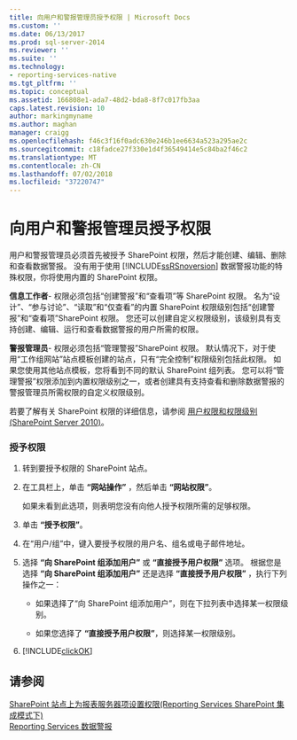 ```yaml
---
title: 向用户和警报管理员授予权限 | Microsoft Docs
ms.custom: ''
ms.date: 06/13/2017
ms.prod: sql-server-2014
ms.reviewer: ''
ms.suite: ''
ms.technology:
- reporting-services-native
ms.tgt_pltfrm: ''
ms.topic: conceptual
ms.assetid: 166808e1-ada7-48d2-bda8-8f7c017fb3aa
caps.latest.revision: 10
author: markingmyname
ms.author: maghan
manager: craigg
ms.openlocfilehash: f46c3f16f0adc630e246b1ee6634a523a295ae2c
ms.sourcegitcommit: c18fadce27f330e1d4f36549414e5c84ba2f46c2
ms.translationtype: MT
ms.contentlocale: zh-CN
ms.lasthandoff: 07/02/2018
ms.locfileid: "37220747"
---
```

# <a name="grant-permissions-to-users-and-alerting-administrators"></a>向用户和警报管理员授予权限
  用户和警报管理员必须首先被授予 SharePoint 权限，然后才能创建、编辑、删除和查看数据警报。 没有用于使用 [!INCLUDE[ssRSnoversion](../includes/ssrsnoversion-md.md)] 数据警报功能的特殊权限，你将使用内置的 SharePoint 权限。  
  
 **信息工作者**- 权限必须包括“创建警报”和“查看项”等 SharePoint 权限。 名为“设计”、“参与讨论”、“读取”和“仅查看”的内置 SharePoint 权限级别包括“创建警报”和“查看项”SharePoint 权限。 您还可以创建自定义权限级别，该级别具有支持创建、编辑、运行和查看数据警报的用户所需的权限。  
  
 **警报管理员**- 权限必须包括“管理警报”SharePoint 权限。 默认情况下，对于使用“工作组网站”站点模板创建的站点，只有“完全控制”权限级别包括此权限。 如果您使用其他站点模板，您将看到不同的默认 SharePoint 组列表。 您可以将“管理警报”权限添加到内置权限级别之一，或者创建具有支持查看和删除数据警报的警报管理员所需权限的自定义权限级别。  
  
 若要了解有关 SharePoint 权限的详细信息，请参阅 [用户权限和权限级别 (SharePoint Server 2010)](http://technet.microsoft.com/library/cc721640.aspx)。  
  
### <a name="to-grant-permissions"></a>授予权限  
  
1.  转到要授予权限的 SharePoint 站点。  
  
2.  在工具栏上，单击 **“网站操作”** ，然后单击 **“网站权限”**。  
  
     如果未看到此选项，则表明您没有向他人授予权限所需的足够权限。  
  
3.  单击 **“授予权限”**。  
  
4.  在“用户/组”中，键入要授予权限的用户名、组名或电子邮件地址。  
  
5.  选择 **“向 SharePoint 组添加用户”** 或 **“直接授予用户权限”** 选项。 根据您是选择 **“向 SharePoint 组添加用户”** 还是选择 **“直接授予用户权限”** ，执行下列操作之一：  
  
    -   如果选择了“向 SharePoint 组添加用户”，则在下拉列表中选择某一权限级别。  
  
    -   如果您选择了 **“直接授予用户权限”**，则选择某一权限级别。  
  
6.  [!INCLUDE[clickOK](../includes/clickok-md.md)]  
  
## <a name="see-also"></a>请参阅  
 [SharePoint 站点上为报表服务器项设置权限&#40;Reporting Services SharePoint 集成模式下&#41;](security/set-permissions-for-report-server-items-on-a-sharepoint-site.md)   
 [Reporting Services 数据警报](../ssms/agent/alerts.md)  
  
  
